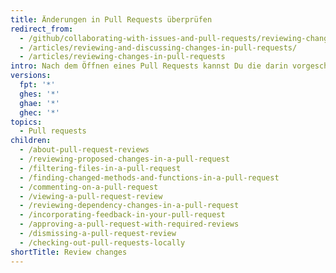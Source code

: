```yaml
---
title: Änderungen in Pull Requests überprüfen
redirect_from:
  - /github/collaborating-with-issues-and-pull-requests/reviewing-changes-in-pull-requests/
  - /articles/reviewing-and-discussing-changes-in-pull-requests/
  - /articles/reviewing-changes-in-pull-requests
intro: Nach dem Öffnen eines Pull Requests kannst Du die darin vorgeschlagenen Änderungen überprüfen und diskutieren.
versions:
  fpt: '*'
  ghes: '*'
  ghae: '*'
  ghec: '*'
topics:
  - Pull requests
children:
  - /about-pull-request-reviews
  - /reviewing-proposed-changes-in-a-pull-request
  - /filtering-files-in-a-pull-request
  - /finding-changed-methods-and-functions-in-a-pull-request
  - /commenting-on-a-pull-request
  - /viewing-a-pull-request-review
  - /reviewing-dependency-changes-in-a-pull-request
  - /incorporating-feedback-in-your-pull-request
  - /approving-a-pull-request-with-required-reviews
  - /dismissing-a-pull-request-review
  - /checking-out-pull-requests-locally
shortTitle: Review changes
---
```


